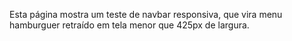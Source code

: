 Esta página mostra um teste de navbar responsiva, que vira menu hamburguer retraído em tela menor que 425px de largura.
